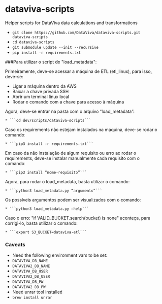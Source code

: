 dataviva-scripts
================

Helper scripts for DataViva data calculations and transformations

* ```git clone https://github.com/DataViva/dataviva-scripts.git dataviva-scripts```
* ```cd dataviva-scripts```
* ```git submodule update --init --recursive```
* ```pip install -r requirements.txt ```

###Para utilizar o script do "load_metadata":

Primeiramente, deve-se acessar a máquina de ETL (etl_linux), para isso, deve-se:

* Ligar a máquina dentro da AWS
* Baixar a chave privada SSH
* Abrir um terminal linux local
* Rodar o comando com a chave para acesso à máquina

Agora, deve-se entrar na pasta com o arquivo “load_metadata”:

	* ```cd dev/scripts/dataviva-scripts```


Caso os requirements não estejam instalados na máquina, deve-se rodar o comando:

	* ```pip3 install -r requirements.txt```


Em caso da não instalação de algum requisito ou erro ao rodar o requirements, deve-se instalar manualmente cada requisito com o comando:

	* ```pip3 install “nome-requisito”```


Agora, para rodar o load_metadata, basta utilizar o comando:

	* ```python3 load_metadata.py “argumento”```

Os possíveis argumentos podem ser visualizados com o comando:

	* ```python3 load_metadata.py –help``` 


Caso o erro: "if VALID_BUCKET.search(bucket) is none" aconteça, para corrigi-lo, basta utilizar o comando: 
	
	* ```export S3_BUCKET=dataviva-etl```

### Caveats
* Need the following environment vars to be set:
 * ```DATAVIVA_DB_NAME```
 * ```DATAVIVA2_DB_NAME```
 * ```DATAVIVA_DB_USER```
 * ```DATAVIVA2_DB_USER```
 * ```DATAVIVA_DB_PW```
 * ```DATAVIVA2_DB_PW```
* Need unrar tool installed
 * ```brew install unrar```
